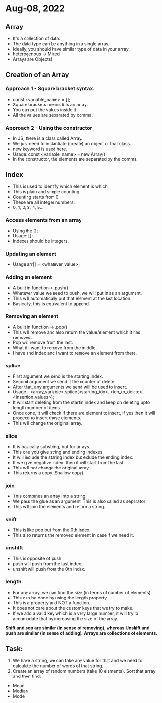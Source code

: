 # Aug-08, 2022

## Array
- It's a collection of data.
- The data type can be anything in a single array.
- Ideally, you should have similar type of data in your array.
- heterogenous -> Mixed
- Arrays are Objects!

## Creation of an Array
### Approach 1 - Square bracket syntax.
- const <variable_name> = [];
- Square brackets means it is an array.
- You can put the values inside it.
- All the values are separated by comma.

### Approach 2 - Using the constructor
- In JS, there is a class called Array.
- We just need to instantiate (create) an object of that class.
- new keyword is used here.
- Usage: const <variable_name> = new Array(<elements>);
- In the constructor, the elements are separated by the comma.

## Index
- This is used to identify which element is which.
- This is plain and simple counting.
- Counting starts from 0.
- These are all integer numbers.
- 0, 1, 2, 3, 4, 5...

### Access elements from an array
- Using the [];
- Usage: <variable>[<index>];
- Indexes should be integers.

### Updating an element
- Usage arr[<index>] = <whatever_value>;

### Adding an element
- A built in function-> <variable>.push()
- Whatever value we need to push, we will put in as an argument.
- This will automatically put that element at the last location.
- Basically, this is equivalent to append.

### Removing an element
- A built in function -> <variable>.pop()
- This will remove and also return the value/element which it has removed.
- Pop will remove from the last.
- What if I want to remove from the middle.
- I have and index and I want to remove an element from there.


### splice
- First argument we send is the starting index.
- Second argument we send it the counter of delete.
- After that, any arguments we send will be used to insert.
- Usage - <array_variable>.splice(<starting_idx>, <len_to_delete>, <insertion_values>);
- It will start deleting from the startin index and keep on deleting upto length number of items.
- Once done, it will check if there are element to insert, if yes then it will proceed to insert those elements.
- This will change the original array.

### slice
- It is basically substring, but for arrays.
- This one you give string and ending indexes.
- It will include the staring index but exlude the ending index.
- If we give negative index. then it will start from the last.
- This will not change the original array.
- This returns a copy (Shallow copy).

### join
- This combines an array into a string.
- We pass the glue as an argument. This is also called as separator
- This will join the elements and return a string.

### shift
- This is like pop but from the 0th index.
- This also returns the removed element in case if we need it.

### unshift
- This is opposite of push
- push will push from the last index.
- unshift will push from the 0th index.


### length
- For any array, we can find the size (in terms of number of elements).
- This can be done by using the length property.
- This is a property and NOT a function.
- It does not care about the custom keys that we try to make.
- If we add a valid key which is a very large number, it will try to accomodate that by increasing the size of the array.

**Shift and pop are similar (in sense of removing), whereas Unshift and push are similar (in sense of adding).**
**Arrays are collections of elements.**

## Task:
1. We have a string, we can take any value for that and we need to calculate the number of words of that string.
2. Create an array of random numbers (take 10 elements). Sort that array and then find:
 - Mean
 - Median
 - Mode
